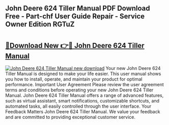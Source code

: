 ## John Deere 624 Tiller Manual PDF Download Free - Part-chf User Guide Repair - Service Owner Edition RGTuZ

# <h2><a href="http://bc86237.oget.top/?id=John+Deere+624+Tiller+Manual">🔗Download New 👉🔴 John Deere 624 Tiller Manual</a></h2>

[![John Deere 624 Tiller Manual new download](https://i.imgur.com/5g1atiW.png)](http://bc86237.oget.top/?id=John+Deere+624+Tiller+Manual)
Your new John Deere 624 Tiller Manual is designed to make your life easier. This user manual shows you how to install, operate, and maintain your product for optimal performance. Important User Agreement Please review the user agreement terms and conditions before operating your new John Deere 624 Tiller Manual. John Deere 624 Tiller Manual offers a range of advanced features, such as virtual assistant, smart notifications, customizable shortcuts, and automated tasks, all easily controlled through the user interface. Your Feedback Matters John Deere 624 Tiller Manual. We value your feedback and are committed to providing exceptional customer service.
